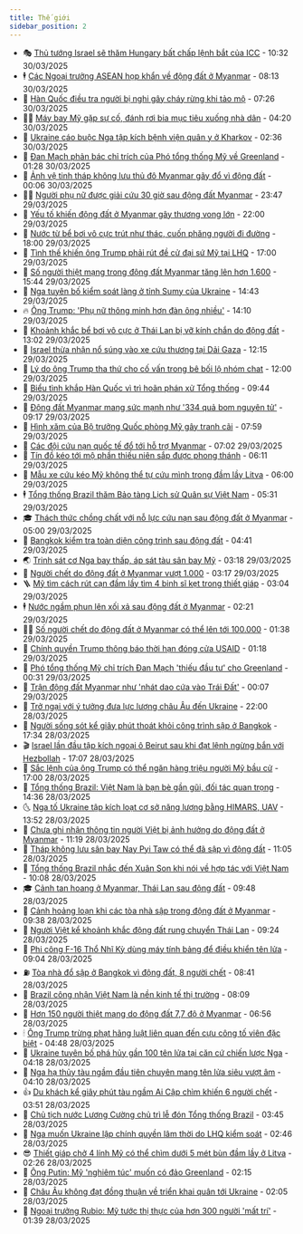 ```yaml
---
title: Thế giới
sidebar_position: 2
---
```


<!-- vnexpress-the-gioi:START -->
- 🎭 [Thủ tướng Israel sẽ thăm Hungary bất chấp lệnh bắt của ICC](https://vnexpress.net/thu-tuong-israel-se-tham-hungary-bat-chap-lenh-bat-cua-icc-4867726.html) - 10:32 30/03/2025
- 🕴 [Các Ngoại trưởng ASEAN họp khẩn về động đất ở Myanmar](https://vnexpress.net/cac-ngoai-truong-asean-hop-khan-ve-dong-dat-o-myanmar-4867706.html) - 08:13 30/03/2025
- 🤭 [Hàn Quốc điều tra người bị nghi gây cháy rừng khi tảo mộ](https://vnexpress.net/han-quoc-dieu-tra-nguoi-bi-nghi-gay-chay-rung-khi-tao-mo-4867692.html) - 07:26 30/03/2025
- 🧑‍💻 [Máy bay Mỹ gặp sự cố, đánh rơi bia mục tiêu xuống nhà dân](https://vnexpress.net/may-bay-my-gap-su-co-danh-roi-bia-muc-tieu-xuong-nha-dan-4867395.html) - 04:20 30/03/2025
- 🦏 [Ukraine cáo buộc Nga tập kích bệnh viện quân y ở Kharkov](https://vnexpress.net/ukraine-cao-buoc-nga-tap-kich-benh-vien-quan-y-o-kharkov-4867621.html) - 02:36 30/03/2025
- 🦒 [Đan Mạch phản bác chỉ trích của Phó tổng thống Mỹ về Greenland](https://vnexpress.net/dan-mach-phan-bac-chi-trich-cua-pho-tong-thong-my-ve-greenland-4867613.html) - 01:28 30/03/2025
- 🌈 [Ảnh vệ tinh tháp không lưu thủ đô Myanmar gãy đổ vì động đất](https://vnexpress.net/anh-ve-tinh-thap-khong-luu-thu-do-myanmar-gay-do-vi-dong-dat-4867587.html) - 00:06 30/03/2025
- 🧑‍🏫 [Người phụ nữ được giải cứu 30 giờ sau động đất Myanmar](https://vnexpress.net/nguoi-phu-nu-duoc-giai-cuu-30-gio-sau-dong-dat-myanmar-4867611.html) - 23:47 29/03/2025
- 🐲 [Yếu tố khiến động đất ở Myanmar gây thương vong lớn](https://vnexpress.net/yeu-to-khien-dong-dat-o-myanmar-gay-thuong-vong-lon-vnepre-4867305.html) - 22:00 29/03/2025
- 🦒 [Nước từ bể bơi vô cực trút như thác, cuốn phăng người đi đường](https://vnexpress.net/nuoc-tu-be-boi-vo-cuc-trut-nhu-thac-cuon-phang-nguoi-di-duong-4867562.html) - 18:00 29/03/2025
- 🐻 [Tình thế khiến ông Trump phải rút đề cử đại sứ Mỹ tại LHQ](https://vnexpress.net/tinh-the-khien-ong-trump-phai-rut-de-cu-dai-su-my-tai-lhq-4867323.html) - 17:00 29/03/2025
- 🚀 [Số người thiệt mạng trong động đất Myanmar tăng lên hơn 1.600](https://vnexpress.net/so-nguoi-thiet-mang-trong-dong-dat-myanmar-tang-len-hon-1-600-4867573.html) - 15:44 29/03/2025
- 🥰 [Nga tuyên bố kiểm soát làng ở tỉnh Sumy của Ukraine](https://vnexpress.net/nga-tuyen-bo-kiem-soat-lang-o-tinh-sumy-cua-ukraine-4867555.html) - 14:43 29/03/2025
- 🔥 [Ông Trump: &#39;Phụ nữ thông minh hơn đàn ông nhiều&#39;](https://vnexpress.net/ong-trump-phu-nu-thong-minh-hon-dan-ong-nhieu-4867489.html) - 14:10 29/03/2025
- 🥳 [Khoảnh khắc bể bơi vô cực ở Thái Lan bị vỡ kính chắn do động đất](https://vnexpress.net/khoanh-khac-be-boi-vo-cuc-o-thai-lan-bi-vo-kinh-chan-do-dong-dat-4867546.html) - 13:02 29/03/2025
- 💼 [Israel thừa nhận nổ súng vào xe cứu thương tại Dải Gaza](https://vnexpress.net/israel-thua-nhan-no-sung-vao-xe-cuu-thuong-tai-dai-gaza-4867535.html) - 12:15 29/03/2025
- 🤡 [Lý do ông Trump tha thứ cho cố vấn trong bê bối lộ nhóm chat](https://vnexpress.net/ly-do-ong-trump-tha-thu-cho-co-van-trong-be-boi-lo-nhom-chat-4866590.html) - 12:00 29/03/2025
- 🌁 [Biểu tình khắp Hàn Quốc vì trì hoãn phán xử Tổng thống](https://vnexpress.net/bieu-tinh-khap-han-quoc-vi-tri-hoan-phan-xu-tong-thong-4867468.html) - 09:44 29/03/2025
- 🤩 [Động đất Myanmar mang sức mạnh như &#39;334 quả bom nguyên tử&#39;](https://vnexpress.net/dong-dat-myanmar-mang-suc-manh-nhu-334-qua-bom-nguyen-tu-4867445.html) - 09:17 29/03/2025
- 🎉 [Hình xăm của Bộ trưởng Quốc phòng Mỹ gây tranh cãi](https://vnexpress.net/hinh-xam-cua-bo-truong-quoc-phong-my-gay-tranh-cai-4867421.html) - 07:59 29/03/2025
- 🎉 [Các đội cứu nạn quốc tế đổ tới hỗ trợ Myanmar](https://vnexpress.net/cac-doi-cuu-nan-quoc-te-do-toi-ho-tro-myanmar-4867408.html) - 07:02 29/03/2025
- 🌁 [Tín đồ kéo tới mộ phần thiếu niên sắp được phong thánh](https://vnexpress.net/tin-do-keo-toi-mo-phan-thieu-nien-sap-duoc-phong-thanh-4867316.html) - 06:11 29/03/2025
- 🌊 [Mẫu xe cứu kéo Mỹ không thể tự cứu mình trong đầm lầy Litva](https://vnexpress.net/mau-xe-cuu-keo-my-khong-the-tu-cuu-minh-trong-dam-lay-litva-4866998.html) - 06:00 29/03/2025
- 🕴 [Tổng thống Brazil thăm Bảo tàng Lịch sử Quân sự Việt Nam](https://vnexpress.net/tong-thong-brazil-tham-bao-tang-lich-su-quan-su-viet-nam-4867414.html) - 05:31 29/03/2025
- 🎓 [Thách thức chồng chất với nỗ lực cứu nạn sau động đất ở Myanmar](https://vnexpress.net/thach-thuc-chong-chat-voi-no-luc-cuu-nan-sau-dong-dat-o-myanmar-4867280.html) - 05:00 29/03/2025
- 🦩 [Bangkok kiểm tra toàn diện công trình sau động đất](https://vnexpress.net/bangkok-kiem-tra-toan-dien-cong-trinh-sau-dong-dat-4867377.html) - 04:41 29/03/2025
- 🌏 [Trinh sát cơ Nga bay thấp, áp sát tàu sân bay Mỹ](https://vnexpress.net/trinh-sat-co-nga-bay-thap-ap-sat-tau-san-bay-my-4867322.html) - 03:18 29/03/2025
- 🌋 [Người chết do động đất ở Myanmar vượt 1.000](https://vnexpress.net/nguoi-chet-do-dong-dat-o-myanmar-vuot-1-000-4867361.html) - 03:17 29/03/2025
- 🪜 [Mỹ tìm cách rút cạn đầm lầy tìm 4 binh sĩ kẹt trong thiết giáp](https://vnexpress.net/my-tim-cach-rut-can-dam-lay-tim-4-binh-si-ket-trong-thiet-giap-4867315.html) - 03:04 29/03/2025
- 🕴 [Nước ngầm phun lên xối xả sau động đất ở Myanmar](https://vnexpress.net/nuoc-ngam-phun-len-xoi-xa-sau-dong-dat-o-myanmar-4867292.html) - 02:21 29/03/2025
- 🧑‍🏫 [Số người chết do động đất ở Myanmar có thể lên tới 100.000](https://vnexpress.net/so-nguoi-chet-do-dong-dat-o-myanmar-co-the-len-toi-100-000-4867285.html) - 01:38 29/03/2025
- 🌮 [Chính quyền Trump thông báo thời hạn đóng cửa USAID](https://vnexpress.net/chinh-quyen-trump-thong-bao-thoi-han-dong-cua-usaid-4867287.html) - 01:18 29/03/2025
- 🚦 [Phó tổng thống Mỹ chỉ trích Đan Mạch &#39;thiếu đầu tư&#39; cho Greenland](https://vnexpress.net/pho-tong-thong-my-chi-trich-dan-mach-thieu-dau-tu-cho-greenland-4867276.html) - 00:31 29/03/2025
- 💫 [Trận động đất Myanmar như &#39;nhát dao cứa vào Trái Đất&#39;](https://vnexpress.net/tran-dong-dat-myanmar-nhu-nhat-dao-cua-vao-trai-dat-4867277.html) - 00:07 29/03/2025
- 🤡 [Trở ngại với ý tưởng đưa lực lượng châu Âu đến Ukraine](https://vnexpress.net/tro-ngai-voi-y-tuong-dua-luc-luong-chau-au-den-ukraine-4866817.html) - 22:00 28/03/2025
- 🦣 [Người sống sót kể giây phút thoát khỏi công trình sập ở Bangkok](https://vnexpress.net/nguoi-song-sot-ke-giay-phut-thoat-khoi-cong-trinh-sap-o-bangkok-4867265.html) - 17:34 28/03/2025
- 🎬 [Israel lần đầu tập kích ngoại ô Beirut sau khi đạt lệnh ngừng bắn với Hezbollah](https://vnexpress.net/israel-lan-dau-tap-kich-ngoai-o-beirut-sau-khi-dat-lenh-ngung-ban-voi-hezbollah-4867254.html) - 17:07 28/03/2025
- 🎉 [Sắc lệnh của ông Trump có thể ngăn hàng triệu người Mỹ bầu cử](https://vnexpress.net/sac-lenh-cua-ong-trump-co-the-ngan-hang-trieu-nguoi-my-bau-cu-4866619.html) - 17:00 28/03/2025
- 🎡 [Tổng thống Brazil: Việt Nam là bạn bè gần gũi, đối tác quan trọng](https://vnexpress.net/tong-thong-brazil-viet-nam-la-ban-be-gan-gui-doi-tac-quan-trong-4867233.html) - 14:36 28/03/2025
- 🌜 [Nga tố Ukraine tập kích loạt cơ sở năng lượng bằng HIMARS, UAV](https://vnexpress.net/nga-to-ukraine-tap-kich-loat-co-so-nang-luong-bang-himars-uav-4867187.html) - 13:52 28/03/2025
- 🎡 [Chưa ghi nhận thông tin người Việt bị ảnh hưởng do động đất ở Myanmar](https://vnexpress.net/chua-ghi-nhan-thong-tin-nguoi-viet-bi-anh-huong-do-dong-dat-o-myanmar-4867194.html) - 11:19 28/03/2025
- 🤗 [Tháp không lưu sân bay Nay Pyi Taw có thể đã sập vì động đất](https://vnexpress.net/thap-khong-luu-san-bay-nay-pyi-taw-co-the-da-sap-vi-dong-dat-4867184.html) - 11:05 28/03/2025
- 🦩 [Tổng thống Brazil nhắc đến Xuân Son khi nói về hợp tác với Việt Nam](https://vnexpress.net/tong-thong-brazil-nhac-den-xuan-son-khi-noi-ve-hop-tac-voi-viet-nam-4867113.html) - 10:08 28/03/2025
- 🎓 [Cảnh tan hoang ở Myanmar, Thái Lan sau động đất](https://vnexpress.net/canh-tan-hoang-o-myanmar-thai-lan-sau-dong-dat-4867098.html) - 09:48 28/03/2025
- 🌁 [Cảnh hoảng loạn khi các tòa nhà sập trong động đất ở Myanmar](https://vnexpress.net/canh-hoang-loan-khi-cac-toa-nha-sap-trong-dong-dat-o-myanmar-4867133.html) - 09:38 28/03/2025
- 🤩 [Người Việt kể khoảnh khắc động đất rung chuyển Thái Lan](https://vnexpress.net/nguoi-viet-ke-khoanh-khac-dong-dat-rung-chuyen-thai-lan-4867144.html) - 09:24 28/03/2025
- 👹 [Phi công F-16 Thổ Nhĩ Kỳ dùng máy tính bảng để điều khiển tên lửa](https://vnexpress.net/phi-cong-f-16-tho-nhi-ky-dung-may-tinh-bang-de-dieu-khien-ten-lua-4866950.html) - 09:04 28/03/2025
- ⛽️ [Tòa nhà đổ sập ở Bangkok vì động đất, 8 người chết](https://vnexpress.net/toa-nha-do-sap-o-bangkok-vi-dong-dat-8-nguoi-chet-4867116.html) - 08:41 28/03/2025
- 🚀 [Brazil công nhận Việt Nam là nền kinh tế thị trường](https://vnexpress.net/brazil-cong-nhan-viet-nam-la-nen-kinh-te-thi-truong-4867040.html) - 08:09 28/03/2025
- 🎡 [Hơn 150 người thiệt mạng do động đất 7,7 độ ở Myanmar](https://vnexpress.net/hon-150-nguoi-thiet-mang-do-dong-dat-7-7-do-o-myanmar-4867037-tong-thuat.html) - 06:56 28/03/2025
- 🕯 [Ông Trump trừng phạt hãng luật liên quan đến cựu công tố viên đặc biệt](https://vnexpress.net/ong-trump-trung-phat-hang-luat-lien-quan-den-cuu-cong-to-vien-dac-biet-4866870.html) - 04:48 28/03/2025
- 🐻 [Ukraine tuyên bố phá hủy gần 100 tên lửa tại căn cứ chiến lược Nga](https://vnexpress.net/ukraine-tuyen-bo-pha-huy-gan-100-ten-lua-tai-can-cu-chien-luoc-nga-4866884.html) - 04:18 28/03/2025
- 🚦 [Nga hạ thủy tàu ngầm đầu tiên chuyên mang tên lửa siêu vượt âm](https://vnexpress.net/nga-ha-thuy-tau-ngam-dau-tien-chuyen-mang-ten-lua-sieu-vuot-am-4866850.html) - 04:10 28/03/2025
- 👍 [Du khách kể giây phút tàu ngầm Ai Cập chìm khiến 6 người chết](https://vnexpress.net/du-khach-ke-giay-phut-tau-ngam-ai-cap-chim-khien-6-nguoi-chet-4866898.html) - 03:51 28/03/2025
- 🚀 [Chủ tịch nước Lương Cường chủ trì lễ đón Tổng thống Brazil](https://vnexpress.net/chu-tich-nuoc-luong-cuong-chu-tri-le-don-tong-thong-brazil-4866859.html) - 03:45 28/03/2025
- 🌮 [Nga muốn Ukraine lập chính quyền lâm thời do LHQ kiểm soát](https://vnexpress.net/nga-muon-ukraine-lap-chinh-quyen-lam-thoi-do-lhq-kiem-soat-4866840.html) - 02:46 28/03/2025
- 😎 [Thiết giáp chở 4 lính Mỹ có thể chìm dưới 5 mét bùn đầm lầy ở Litva](https://vnexpress.net/thiet-giap-cho-4-linh-my-co-the-chim-duoi-5-met-bun-dam-lay-o-litva-4866834.html) - 02:26 28/03/2025
- 🐲 [Ông Putin: Mỹ &#39;nghiêm túc&#39; muốn có đảo Greenland](https://vnexpress.net/ong-putin-my-nghiem-tuc-muon-co-dao-greenland-4866835.html) - 02:15 28/03/2025
- 💫 [Châu Âu không đạt đồng thuận về triển khai quân tới Ukraine](https://vnexpress.net/chau-au-khong-dat-dong-thuan-ve-trien-khai-quan-toi-ukraine-4866838.html) - 02:05 28/03/2025
- 👀 [Ngoại trưởng Rubio: Mỹ tước thị thực của hơn 300 người &#39;mất trí&#39;](https://vnexpress.net/ngoai-truong-rubio-my-tuoc-thi-thuc-cua-hon-300-nguoi-mat-tri-4866824.html) - 01:39 28/03/2025<!-- vnexpress-the-gioi:END -->